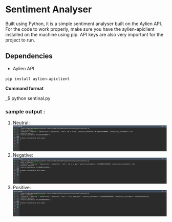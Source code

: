 # Sentiment Analyser

Built using Python, it is a simple sentiment analyser built on the Aylien API. For the code to work properly, make sure you have the aylien-apiclient installed on the machine using pip. API keys are also very important for the project to run.

 ## Dependencies
  * Aylien API
  
`pip install aylien-apiclient`


 **Command format** 
 
 _$ python sentinal.py 
 
 
 ### sample output :
 1. Neutral:
 ![](demo1.png)
 2. Negative:
 ![](demo2.png)
 3. Positive:
![](demo3.png)

